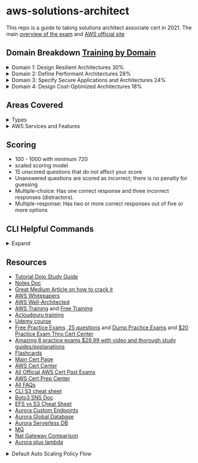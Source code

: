 # aws-solutions-architect
This repo is a guide to taking solutions architect associate cert in 2021. The main [overview of the exam](https://github.com/MattN-HB/aws-solutions-architect/blob/main/AWS-Certified-Solutions-Architect-Associate_Exam-Guide.pdf) and [AWS official site](https://aws.amazon.com/certification/certified-solutions-architect-associate/)

## Domain Breakdown [Training by Domain](https://www.aws.training/Details/Curriculum?id=20685&ep=sec&sec=assoc_saa)
<details>
  <summary>Domain 1: Design Resilient Architectures 30%</summary>

1.1 Design a multi-tier architecture solution
* Determine a solution design based on access patterns.
* Determine a scaling strategy for components used in a design.
* Select an appropriate database based on requirements.
* Select an appropriate compute and storage service based on requirements.

1.2 Design highly available and/or fault-tolerant architectures
* Determine the amount of resources needed to provide a fault-tolerant architecture across
Availability Zones.
* Select a highly available configuration to mitigate single points of failure.
* Apply AWS services to improve the reliability of legacy applications when application changes
are not possible.
* Select an appropriate disaster recovery strategy to meet business requirements.
* Identify key performance indicators to ensure the high availability of the solution.
1.3 Design decoupling mechanisms using AWS services

* Determine which AWS services can be leveraged to achieve loose coupling of components.
* Determine when to leverage serverless technologies to enable decoupling.

1.4 Choose appropriate resilient storage
* Define a strategy to ensure the durability of data.
* Identify how data service consistency will affect the operation of the application.
* Select data services that will meet the access requirements of the application.
* Identify storage services that can be used with hybrid or non-cloud-native applications.
  ![image](https://user-images.githubusercontent.com/44328319/127782754-f30964b3-d76f-4d82-855f-aac0b188ad15.png)

</details>
<details>
  <summary>Domain 2: Define Performant Architectures 28%</summary>

2.1 Identify elastic and scalable compute solutions for a workload
* Select the appropriate instance(s) based on compute, storage, and networking requirements.
* Choose the appropriate architecture and services that scale to meet performance
requirements.
* Identify metrics to monitor the performance of the solution.

2.2 Select high-performing and scalable storage solutions for a workload
* Select a storage service and configuration that meets performance demands.
* Determine storage services that can scale to accommodate future needs.

2.3 Select high-performing networking solutions for a workload
* Select appropriate AWS connectivity options to meet performance demands.
* Select appropriate features to optimize connectivity to AWS public services.
* Determine an edge caching strategy to provide performance benefits.
* Select appropriate data transfer service for migration and/or ingestion.

2.4 Choose high-performing database solutions for a workload
* Select an appropriate database scaling strategy.
* Determine when database caching is required for performance improvement.
* Choose a suitable database service to meet performance needs.
</details>
<details>
  <summary>Domain 3: Specify Secure Applications and Architectures 24%</summary>

3.1 Design secure access to AWS resources

* Determine when to choose between users, groups, and roles.
* Interpret the net effect of a given access policy.
* Select appropriate techniques to secure a root account.
* Determine ways to secure credentials using features of AWS IAM.
* Determine the secure method for an application to access AWS APIs.
* Select appropriate services to create traceability for access to AWS resources.

3.2 Design secure application tiers

* Given traffic control requirements, determine when and how to use [security groups](https://docs.aws.amazon.com/AWSEC2/latest/UserGuide/using-network-security.html#security-group-rules) and
network ACLs.
* Determine a network segmentation strategy using public and private subnets.
* Select the appropriate routing mechanism to securely access AWS service endpoints or
internet-based resources from Amazon VPC.
* Select appropriate AWS services to protect applications from external threats.

3.3 Select appropriate data security options

* Determine the policies that need to be applied to objects based on access patterns.
* Select appropriate encryption options for data at rest and in transit for
</details>
<details>
  <summary>Domain 4: Design Cost-Optimized Architectures 18%</summary>

4.1 Identify cost-effective storage solutions
* Determine the most cost-effective data storage options based on requirements.
* Apply automated processes to ensure that data over time is stored on storage tiers that
minimize costs.
</details>

## Areas Covered
<details>
  <summary>Types</summary>

* Compute
* Cost management
* Database
* Disaster recovery
* High availability
* Management and governance
* Microservices and component decoupling
* Migration and data transfer
* Networking, connectivity, and content delivery
* Security
  
    ![image](https://user-images.githubusercontent.com/44328319/127173054-6721a4cd-ac53-492d-b62d-8432ddfb177b.png)
    ![image](https://user-images.githubusercontent.com/44328319/127173180-fc408fda-8d3d-449d-8466-d423e6b08440.png)
    ![image](https://user-images.githubusercontent.com/44328319/127173211-57e74be4-9e83-4072-bc7c-8d4b627b18ea.png)
    ![image](https://user-images.githubusercontent.com/44328319/127173332-c19dc17a-10ec-4b8a-bea8-97b25e15f5b2.png)
    ![image](https://user-images.githubusercontent.com/44328319/127173919-6098ecf4-fe43-40c9-a40a-26beb0c79b55.png)
  
* Serverless design principles
</details>
<details>
  <summary>AWS Services and Features</summary>

Analytics:
* Amazon Athena
* Amazon Elasticsearch Service (Amazon ES)
* Amazon EMR
* AWS Glue
* Amazon Kinesis
* Amazon QuickSight

AWS Billing and Cost Management:
* AWS Budgets
* Cost Explorer

Application Integration:
* Amazon Simple Notification Service (Amazon SNS)
* [Amazon Simple Queue Service SQS](https://aws.amazon.com/sqs/faqs/?ep=sec&sec=assoc_saa) and [Cheat Sheet](https://tutorialsdojo.com/amazon-sqs/?src=udemy)

Compute:
* [Amazon EC2](https://aws.amazon.com/ec2/faqs/?ep=sec&sec=assoc_saa) and [cheat sheet](https://tutorialsdojo.com/amazon-elastic-compute-cloud-amazon-ec2/%20?src=udemy)
  
  ![image](https://user-images.githubusercontent.com/44328319/127187878-0f66c1ea-2c5b-4306-b05d-d784fb96fcd5.png)

* AWS Elastic Beanstalk
* [Amazon Elastic Container Service (Amazon ECS)](https://tutorialsdojo.com/amazon-elastic-container-service-amazon-ecs/?src=udemy)
  ![image](https://user-images.githubusercontent.com/44328319/127787080-24716f97-6446-4be1-96d8-870fe66f80f2.png)

* Amazon Elastic Kubernetes Service (Amazon EKS)
* Elastic Load Balancing
* AWS Fargate
* [AWS Lambda](https://tutorialsdojo.com/aws-lambda/?src=udemy)

Database:
* [Amazon Aurora](https://tutorialsdojo.com/amazon-aurora/)
* [Amazon DynamoDB](https://tutorialsdojo.com/amazon-dynamodb/?src=udemy) and [parition keys](https://aws.amazon.com/blogs/database/choosing-the-right-dynamodb-partition-key/) and [dynamo streams](https://docs.aws.amazon.com/amazondynamodb/latest/developerguide/Streams.Lambda.Tutorial.html)
* [Amazon ElastiCache](https://tutorialsdojo.com/amazon-elasticache/?src=udemy)
* [Amazon RDS](https://aws.amazon.com/rds/faqs/?ep=sec&sec=assoc_saa) and [cheat sheet](https://tutorialsdojo.com/amazon-relational-database-service-amazon-rds/?src=udemy)
* Amazon Redshift

Management and Governance:
* [AWS Auto Scaling](https://tutorialsdojo.com/aws-auto-scaling/?src=udemy) and [FAQ Target Tracking Scaling](https://docs.aws.amazon.com/autoscaling/ec2/userguide/as-scaling-target-tracking.html)
* AWS Backup
* AWS CloudFormation
* [AWS CloudTrail](https://tutorialsdojo.com/aws-cloudtrail/?src=udemy)
* [Amazon CloudWatch](https://tutorialsdojo.com/amazon-cloudwatch/?src=udemy)
  ![image](https://user-images.githubusercontent.com/44328319/127785849-faf64975-c86b-4211-9598-e203bbfedba8.png)

* AWS Config
* Amazon EventBridge (Amazon CloudWatch Events)
* AWS Organizations
* [AWS Resource Access Manager](https://aws.amazon.com/ram/)
* [AWS Systems Manager](https://tutorialsdojo.com/aws-systems-manager/?src=udemy) and [Parameter Store](https://aws.amazon.com/blogs/mt/the-right-way-to-store-secrets-using-parameter-store/)
* AWS Trusted Advisor

Migration and Transfer:
* AWS Database Migration Service (AWS DMS)
* AWS DataSync
* AWS Migration Hub
* AWS Server Migration Service (AWS SMS)
* AWS Snowball
* AWS Transfer Family

Networking and Content Delivery:
* [Amazon API Gateway](https://tutorialsdojo.com/amazon-api-gateway/?src=udemy) and [FAQ Throttling Limits](https://aws.amazon.com/api-gateway/faqs/#Throttling_and_Caching)
* [Amazon CloudFront](https://tutorialsdojo.com/amazon-cloudfront/?src=udemy) and [private signed cookies](https://docs.aws.amazon.com/AmazonCloudFront/latest/DeveloperGuide/private-content-signed-cookies.html)
* AWS Direct Connect
* AWS Global Accelerator
* [Amazon Route 53](https://aws.amazon.com/route53/faqs/?ep=sec&sec=assoc_saa)
* AWS Transit Gateway
* [Amazon VPC](https://aws.amazon.com/vpc/faqs/?ep=sec&sec=assoc_saa) and [cheat sheet](https://tutorialsdojo.com/amazon-vpc/?src=udemy)
  
  ![image](https://user-images.githubusercontent.com/44328319/127172005-1313ef3b-1142-4a35-b0b9-85176882acf6.png)


Security, Identity, and Compliance:
* AWS Certificate Manager (ACM)
* [AWS Directory Service](https://tutorialsdojo.com/aws-directory-service/?src=udemy)
* Amazon GuardDuty
* [AWS Identity and Access Management (IAM)](https://tutorialsdojo.com/aws-identity-and-access-management-iam/?src=udemy) and [IAM DB AUTH](https://docs.aws.amazon.com/AmazonRDS/latest/UserGuide/UsingWithRDS.IAMDBAuth.html)
* Amazon Inspector
* [AWS Key Management Service (AWS KMS)](https://tutorialsdojo.com/aws-key-management-service-aws-kms/?src=udemy)
* [Amazon Macie](https://tutorialsdojo.com/amazon-macie/?src=udemy)
* AWS Secrets Manager
* [AWS Shield](https://tutorialsdojo.com/aws-shield/?src=udemy)
* AWS Single Sign-On
* [AWS WAF](https://tutorialsdojo.com/aws-waf/?src=udemy)

Storage:
* [Amazon Elastic Block Store (Amazon EBS)](https://tutorialsdojo.com/amazon-ebs/%20?src=udemy)
  ![image](https://user-images.githubusercontent.com/44328319/127786614-4609eafa-212f-4be1-bc87-28c0c41004f5.png)
  ![image](https://user-images.githubusercontent.com/44328319/127188081-4b0bab60-a2fd-4bcc-b377-61c71b7253a7.png)
  ![image](https://user-images.githubusercontent.com/44328319/127188194-ff4e01c7-feed-4948-9632-c99b3621748f.png)
  ![image](https://user-images.githubusercontent.com/44328319/127188330-3a36f035-96d3-4f0a-b154-7a77d17cbc70.png)

* [Amazon Elastic File System (Amazon EFS)](https://tutorialsdojo.com/amazon-efs/?src=udemy)
* [Amazon FSx](https://tutorialsdojo.com/amazon-fsx/?src=udemy)
* [Amazon S3](https://aws.amazon.com/s3/faqs/?ep=sec&sec=assoc_saa) and [cheat sheet](https://tutorialsdojo.com/amazon-s3/?src=udemy) and [s3 transfer acceleration](https://docs.aws.amazon.com/AmazonS3/latest/dev/transfer-acceleration.html)
* [Amazon S3 Glacier](https://aws.amazon.com/s3/storage-classes/)
* AWS Storage Gateway
</details>

## Scoring
* 100 - 1000 with minimum 720
* scaled scoring model
* 15 unscored questions that do not affect your score
* Unanswered questions are scored as incorrect; there is no penalty for guessing
* Multiple-choice: Has one correct response and three incorrect responses (distractors).
* Multiple-response: Has two or more correct responses out of five or more options

## CLI Helpful Commands
<details>
  <summary>Expand</summary>
  
* ```aws configure```
* Copies file from local to bucket```aws s3 cp <path> s3://<bucket>```
* List buckets```aws s3 ls```
* List Bucket Content: ```aws s3 ls s3://<bucket>```
* Create s3 bucket ```aws s3api create-bucket --bucket <bucketname> --region us-east-1```
* grab your environment variables from cli ```env | grep ^AWS```
* What is the policies attached to that user ```aws iam list-attached-user-policies --user-name=$AWS_ACCOUNT_USERNAME```
* Create iam user ```aws iam create-user --user-name root-for-vault```
* Attach policy ```aws iam attach-user-policy --user-name root-for-vault --policy-arn arn:aws:iam::${AWS_ACCOUNT_ID}:policy/vault-root```
* Create access key and secret passing to txt for temp use ```aws iam create-access-key --user-name root-for-vault | tee root-for-vault-keys.txt```
* Set default region ```export AWS_DEFAULT_REGION=us-east-1```
* Create VPC ```aws ec2 create-default-vpc```
* Run EC2 ```aws ec2 run-instances --image-id <amiid> --instance-type <ec2type> --count 1```
* List RDS ```aws rds describe-db-instances```
* Grab metadata from instance ```curl http://169.254.169.254/latest/meta-data/``` ```wget http://169.254.169.254/latest/meta-data/```
* Grab userdata from instance ```curl http://169.254.169.254/latest/user-data/```
</details>
  
## Resources
* [Tutorial Dojo Study Guide](https://tutorialsdojo.com/aws-certified-solutions-architect-associate-saa-c02/?src=udemy)
* [Notes Doc](https://github.com/MattN-HB/aws-solutions-architect/blob/main/AWS%20Certified%20Solutions%20Architect.pdf)
* [Great Medium Article on how to crack it](https://medium.com/javarevisited/top-5-aws-training-courses-to-crack-amazon-web-service-solutions-architect-associate-certification-3f4affa8f660)
* [AWS Whitepapers](http://aws.amazon.com/whitepapers/)
* [AWS Well-Architected](https://aws.amazon.com/architecture/well-architected/)
* [AWS Training](http://aws.amazon.com/training) and [Free Training](https://www.aws.training/learningobject/curriculum?id=20685&ep=sec&sec=assoc_saa)
* [Acloudguru training](https://acloudguru.com/course/aws-certified-solutions-architect-associate-saa-c02)
* [Udemy course](https://www.udemy.com/course/aws-certified-solutions-architect-associate-saa-c02/?ranMID=39197&ranEAID=CuIbQrBnhiw&ranSiteID=CuIbQrBnhiw-9pVf0yrvMcU_MIPaorYTQQ&utm_source=aff-campaign&utm_medium=udemyads&LSNPUBID=CuIbQrBnhiw)
* [Free Practice Exams](https://www.knowledgehut.com/practice-tests/aws-solutions-architect-associate) ,[25 questions](https://awscoach.net/architect-associate-questions/) and [Dump Practice Exams](https://github.com/MattN-HB/aws-solutions-architect/tree/main/PracticeExams) and [$20 Practice Exam Thru Cert Center](https://www.certmetrics.com/amazon/candidate/exam_scheduling.aspx)
* [Amazing 6 practice exams $29.99 with video and thorough study guides/explanations](https://www.udemy.com/course/aws-certified-solutions-architect-associate-amazon-practice-exams-saa-c02/?LSNPUBID=JVFxdTr9V80&ranEAID=JVFxdTr9V80&ranMID=39197&ranSiteID=JVFxdTr9V80-f5zcy9zHHnUSBI.ZVgWHGA&utm_medium=udemyads&utm_source=aff-campaign)
* [Flashcards](https://quizlet.com/125872081/aws-solutions-architect-flash-cards/)
* [Main Cert Page](https://aws.amazon.com/certification/certified-solutions-architect-associate/)
* [AWS Cert Center](https://www.certmetrics.com/amazon/default.aspx)
* [All Official AWS Cert Past Exams](https://aws.psiexams.com/#/dashboard/compact-dashboard)
* [AWS Cert Prep Center](https://aws.amazon.com/certification/certification-prep/?cta=saa_examprep)
* [All FAQs](https://aws.amazon.com/faqs/?ep=sec&sec=assoc_saa)
* [CLI S3 cheat sheet](https://acloudguru.com/blog/engineering/aws-s3-cheat-sheet)
* [Boto3 SNS Doc](https://boto3.amazonaws.com/v1/documentation/api/latest/reference/services/sns.html#SNS.Client.publish)
* [EFS vs S3 Cheat Sheet](https://tutorialsdojo.com/amazon-s3-vs-ebs-vs-efs/?src=udemy)
* [Aurora Custom Endpoints](https://docs.aws.amazon.com/AmazonRDS/latest/AuroraUserGuide/Aurora.Overview.Endpoints.html)
* [Aurora Global Database](https://docs.aws.amazon.com/AmazonRDS/latest/AuroraUserGuide/aurora-global-database.html)
* [Aurora Serverless DB](https://docs.aws.amazon.com/AmazonRDS/latest/AuroraUserGuide/aurora-serverless.how-it-works.html)
* [MQ](https://tutorialsdojo.com/amazon-mq/?src=udemy)
* [Nat Gateway Comparison](https://docs.aws.amazon.com/vpc/latest/userguide/vpc-nat-comparison.html)
* [Aurora plus lambda](https://aws.amazon.com/blogs/database/capturing-data-changes-in-amazon-aurora-using-aws-lambda/)
<details>
  <summary>Default Auto Scaling Policy Flow</summary>
  
![image](https://user-images.githubusercontent.com/44328319/127865099-7c4f5f58-7883-4ca6-ba14-f7e33b75370d.png)
 </details>
